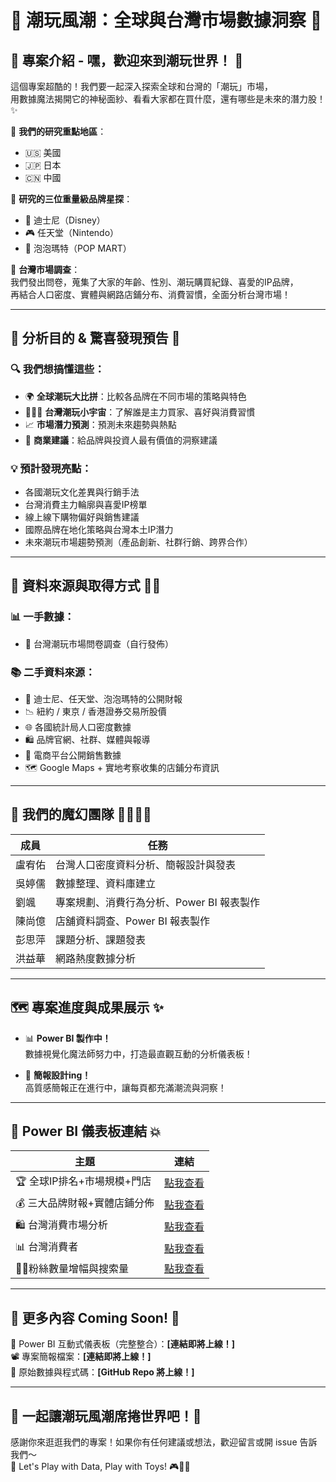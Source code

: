 # 🌈 潮玩風潮：全球與台灣市場數據洞察 🧸  

## 🌟 專案介紹 - 嘿，歡迎來到潮玩世界！ 🚀  

這個專案超酷的！我們要一起深入探索全球和台灣的「潮玩」市場，  
用數據魔法揭開它的神秘面紗、看看大家都在買什麼，還有哪些是未來的潛力股！✨  

🎯 **我們的研究重點地區**：
- 🇺🇸 美國  
- 🇯🇵 日本  
- 🇨🇳 中國  

🎯 **研究的三位重量級品牌星探**：
- 🏰 迪士尼（Disney）  
- 🎮 任天堂（Nintendo）  
- 🧸 泡泡瑪特（POP MART）  

🎯 **台灣市場調查**：  
我們發出問卷，蒐集了大家的年齡、性別、潮玩購買紀錄、喜愛的IP品牌，  
再結合人口密度、實體與網路店鋪分布、消費習慣，全面分析台灣市場！

---

## 🎯 分析目的 & 驚喜發現預告 🎁  

### 🔍 我們想搞懂這些：
- 🌍 **全球潮玩大比拼**：比較各品牌在不同市場的策略與特色
- 🧑‍🤝‍🧑 **台灣潮玩小宇宙**：了解誰是主力買家、喜好與消費習慣
- 📈 **市場潛力預測**：預測未來趨勢與熱點
- 💼 **商業建議**：給品牌與投資人最有價值的洞察建議

### 💡 預計發現亮點：
- 各國潮玩文化差異與行銷手法
- 台灣消費主力輪廓與喜愛IP榜單
- 線上線下購物偏好與銷售建議
- 國際品牌在地化策略與台灣本土IP潛力
- 未來潮玩市場趨勢預測（產品創新、社群行銷、跨界合作）

---

## 📂 資料來源與取得方式 🕵️‍♀️  

### 📊 一手數據：
- 📝 台灣潮玩市場問卷調查（自行發佈）

### 📚 二手資料來源：
- 📄 迪士尼、任天堂、泡泡瑪特的公開財報  
- 📉 紐約 / 東京 / 香港證券交易所股價  
- 🌐 各國統計局人口密度數據  
- 🛍️ 品牌官網、社群、媒體與報導  
- 🧾 電商平台公開銷售數據  
- 🗺️ Google Maps + 實地考察收集的店鋪分布資訊

---

## 👑 我們的魔幻團隊 🦸‍♀️🦸‍♂️  

| 成員 | 任務 |
|------|------|
| 盧宥佑 | 台灣人口密度資料分析、簡報設計與發表 |
| 吳婷儒 | 數據整理、資料庫建立 |
| 劉颯 | 專案規劃、消費行為分析、Power BI 報表製作 |
| 陳尚億 | 店舖資料調查、Power BI 報表製作  |
| 彭思萍 | 課題分析、課題發表 |
| 洪益華 | 網路熱度數據分析 |

---

## 🗺️ 專案進度與成果展示 ✨  

- 📊 **Power BI 製作中！**  
  數據視覺化魔法師努力中，打造最直觀互動的分析儀表板！

- 🎨 **簡報設計ing！**  
  高質感簡報正在進行中，讓每頁都充滿潮流與洞察！

---

## 🔗 Power BI 儀表板連結 💥  

| 主題 | 連結 |
|------|------|
| 🏆 全球IP排名+市場規模+門店 | [點我查看](https://app.powerbi.com/view?r=eyJrIjoiOTMwYzJmNWMtNzhmYy00NWFiLTkwMjItMjVkZGQ4ZjBjNzZlIiwidCI6ImM3ODIzYzk2LWFmNDgtNGJlNC05YmUxLWFhN2I2MDEyMTk5NyIsImMiOjZ9) |
| 💰 三大品牌財報+實體店鋪分佈 | [點我查看](https://app.powerbi.com/view?r=eyJrIjoiYjhlNjUyOWYtZGM3Yi00YjcyLWIxNjktOWM1ZmJlMzg4OWI5IiwidCI6ImM3ODIzYzk2LWFmNDgtNGJlNC05YmUxLWFhN2I2MDEyMTk5NyIsImMiOjZ9) |
| 🛍️ 台灣消費市場分析 | [點我查看](https://app.powerbi.com/view?r=eyJrIjoiZGUzMzc2MTUtMzc0Yi00ZTM5LWJiMzItM2Q5MjAzMWRmZTNkIiwidCI6ImM3ODIzYzk2LWFmNDgtNGJlNC05YmUxLWFhN2I2MDEyMTk5NyIsImMiOjZ9) |
| 📊 台灣消費者 | [點我查看](https://app.powerbi.com/view?r=eyJrIjoiMmY5ZmU1NDctZDNjMi00NjgxLTg1NDQtODlkYTYxMmQxNjM5IiwidCI6ImM3ODIzYzk2LWFmNDgtNGJlNC05YmUxLWFhN2I2MDEyMTk5NyIsImMiOjZ9) |
| 🧚‍♀️粉絲數量增幅與搜索量 | [點我查看](https://app.powerbi.com/view?r=eyJrIjoiOWRiZGU0OTEtNzhhMC00OTM3LWE3NDktY2MxZGIyYTgwNTYzIiwidCI6ImM3ODIzYzk2LWFmNDgtNGJlNC05YmUxLWFhN2I2MDEyMTk5NyIsImMiOjZ9) |

---

## 📁 更多內容 Coming Soon! 🚧  

🔧 Power BI 互動式儀表板（完整整合）：**[連結即將上線！]**  
📽️ 專案簡報檔案：**[連結即將上線！]**  
📂 原始數據與程式碼：**[GitHub Repo 將上線！]**

---

## 💬 一起讓潮玩風潮席捲世界吧！🥳  

感謝你來逛逛我們的專案！如果你有任何建議或想法，歡迎留言或開 issue 告訴我們～  
💖 Let's Play with Data, Play with Toys! 🎮🧸✨

